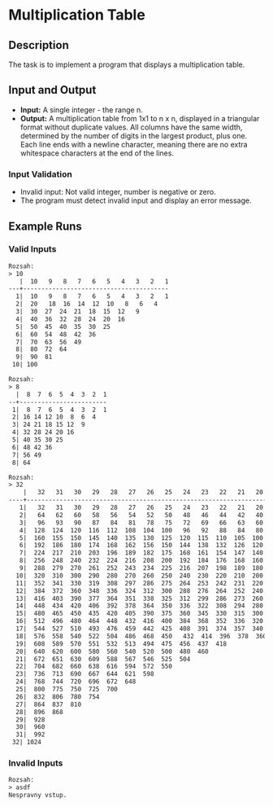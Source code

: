 # Multiplication Table

## Description

The task is to implement a program that displays a multiplication table.

## Input and Output

- **Input:** A single integer - the range n.
- **Output:** A multiplication table from 1x1 to n x n, displayed in a triangular format without duplicate values. All columns have the same width, determined by the number of digits in the largest product, plus one. Each line ends with a newline character, meaning there are no extra whitespace characters at the end of the lines.

### Input Validation

- Invalid input: Not valid integer, number is negative or zero.
- The program must detect invalid input and display an error message.

## Example Runs

### Valid Inputs

```txt
Rozsah:
> 10  
   |  10   9   8   7   6   5   4   3   2   1  
---+----------------------------------------  
  1|  10   9   8   7   6   5   4   3   2   1  
  2|  20   18  16  14  12  10   8   6   4  
  3|  30  27  24  21  18  15  12   9  
  4|  40  36  32  28  24  20  16  
  5|  50  45  40  35  30  25  
  6|  60  54  48  42  36  
  7|  70  63  56  49  
  8|  80  72  64  
  9|  90  81  
 10| 100  
```

```txt
Rozsah:
> 8  
  |  8  7  6  5  4  3  2  1  
--+------------------------  
 1|  8  7  6  5  4  3  2  1  
 2| 16 14 12 10  8  6  4  
 3| 24 21 18 15 12  9  
 4| 32 28 24 20 16  
 5| 40 35 30 25  
 6| 48 42 36  
 7| 56 49  
 8| 64  
```

```txt
Rozsah:
> 32  
    |   32   31   30   29   28   27   26   25   24   23   22   21   20   19   18   17   16   15   14   13   12   11   10    9    8    7    6    5    4    3    2    1  
----+----------------------------------------------------------------------------------------------------------------------------------------------------------------  
   1|   32   31   30   29   28   27   26   25   24   23   22   21   20   19   18   17   16   15   14   13   12   11   10    9    8    7    6    5    4    3    2    1  
   2|   64   62   60   58   56   54   52   50   48   46   44   42   40   38   36   34   32   30   28   26   24   22   20   18   16   14   12   10    8    6    4  
   3|   96   93   90   87   84   81   78   75   72   69   66   63   60   57   54   51   48   45   42   39   36   33   30   27   24   21   18   15   12    9  
   4|  128  124  120  116  112  108  104  100   96   92   88   84   80   76   72   68   64   60   56   52   48   44   40   36   32   28   24   20   16  
   5|  160  155  150  145  140  135  130  125  120  115  110  105  100   95   90   85   80   75   70   65   60   55   50   45   40   35   30   25  
   6|  192  186  180  174  168  162  156  150  144  138  132  126  120  114  108  102   96   90   84   78   72   66   60   54   48   42   36  
   7|  224  217  210  203  196  189  182  175  168  161  154  147  140  133  126  119  112  105   98   91   84   77   70   63   56   49  
   8|  256  248  240  232  224  216  208  200  192  184  176  168  160  152  144  136  128  120  112  104   96   88   80   72   64  
   9|  288  279  270  261  252  243  234  225  216  207  198  189  180  171  162  153  144  135  126  117  108   99   90   81  
  10|  320  310  300  290  280  270  260  250  240  230  220  210  200  190  180  170  160  150  140  130  120  110  100  
  11|  352  341  330  319  308  297  286  275  264  253  242  231  220  209  198  187  176  165  154  143  132  121  
  12|  384  372  360  348  336  324  312  300  288  276  264  252  240  228  216  204  192  180  168  156  144  
  13|  416  403  390  377  364  351  338  325  312  299  286  273  260  247  234  221  208  195  182  169  
  14|  448  434  420  406  392  378  364  350  336  322  308  294  280  266  252  238  224  210  196  
  15|  480  465  450  435  420  405  390  375  360  345  330  315  300  285  270  255  240  225  
  16|  512  496  480  464  448  432  416  400  384  368  352  336  320  304  288  272  256  
  17|  544  527  510  493  476  459  442  425  408  391  374  357  340  323  306  289  
  18|  576  558  540  522  504  486  468  450   432  414  396  378  360  342  
  19|  608  589  570  551  532  513  494  475  456  437  418  
  20|  640  620  600  580  560  540  520  500  480  460  
  21|  672  651  630  609  588  567  546  525  504  
  22|  704  682  660  638  616  594  572  550  
  23|  736  713  690  667  644  621  598  
  24|  768  744  720  696  672  648  
  25|  800  775  750  725  700  
  26|  832  806  780  754  
  27|  864  837  810  
  28|  896  868  
  29|  928  
  30|  960  
  31|  992  
 32| 1024  
```

### Invalid Inputs

```txt
Rozsah:
> asdf
Nespravny vstup.
```
